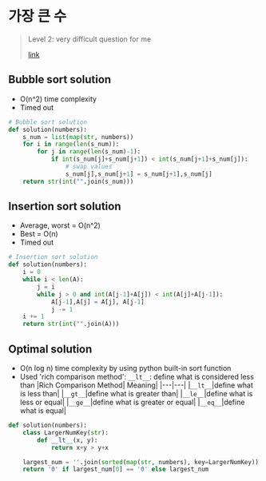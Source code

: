 # 가장 큰 수

> Level 2: very difficult question for me
>
> [link](https://programmers.co.kr/learn/courses/30/lessons/42746)

## Bubble sort solution

- O(n^2) time complexity
- Timed out

```python
# Bubble sort solution
def solution(numbers):
    s_num = list(map(str, numbers))
    for i in range(len(s_num)):
        for j in range(len(s_num)-1):
            if int(s_num[j]+s_num[j+1]) < int(s_num[j+1]+s_num[j]):
                # swap values
                s_num[j],s_num[j+1] = s_num[j+1],s_num[j]
    return str(int("".join(s_num)))
```

## Insertion sort solution

- Average, worst = O(n^2)
- Best = O(n)
- Timed out

```python
# Insertion sort solution
def solution(numbers):
    i = 0
    while i < len(A):
        j = i
        while j > 0 and int(A[j-1]+A[j]) < int(A[j]+A[j-1]):
            A[j-1],A[j] = A[j], A[j-1]
            j -= 1
    i += 1
    return str(int("".join(A)))
```

## Optimal solution

- O(n log n) time complexity by using python built-in sort function
- Used 'rich comparison method': `__lt__`: define what is considered less than
  |Rich Comparison Method| Meaning|
  |---|---|
  |`__lt__`|define what is less than|
  |`__gt__`|define what is greater than|
  |`__le__`|define what is less or equal|
  |`__ge__`|define what is greater or equal|
  |`__eq__`|define what is equal|

```python
def solution(numbers):
    class LargerNumKey(str):
        def __lt__(x, y):
            return x+y > y+x

    largest_num = ''.join(sorted(map(str, numbers), key=LargerNumKey))
    return '0' if largest_num[0] == '0' else largest_num
```
